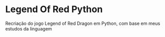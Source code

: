 # Legend Of Red Python
 Recriação do jogo Legend of Red Dragon em Python, com base em meus estudos da linguagem
